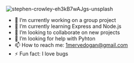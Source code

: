 
![stephen-crowley-eh3kB7wAJgs-unsplash](https://github.com/mervedespaillat/mervedespaillat/assets/102131320/2fc5328c-7887-45d9-8043-2cee74392187)

- 🔭 I’m currently working on a group project
- 🌱 I’m currently learning Express and Node.js
- 👯 I’m looking to collaborate on new projects
- 🤔 I’m looking for help with Pyhton
- 📫 How to reach me: 1mervedogan@gmail.com
- ⚡ Fun fact: I love bugs

